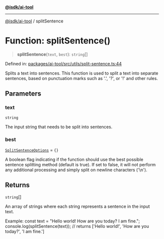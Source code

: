 [**@isdk/ai-tool**](../README.md)

***

[@isdk/ai-tool](../globals.md) / splitSentence

# Function: splitSentence()

> **splitSentence**(`text`, `best`): `string`[]

Defined in: [packages/ai-tool/src/utils/split-sentence.ts:44](https://github.com/isdk/ai-tool.js/blob/760349925bceb5de6b4188926a13bfb3f0ce4ced/src/utils/split-sentence.ts#L44)

Splits a text into sentences.
This function is used to split a text into separate sentences, based on punctuation marks such as '.', '?', or '!' and other rules.

## Parameters

### text

`string`

The input string that needs to be split into sentences.

### best

[`SplitSentenceOptions`](../interfaces/SplitSentenceOptions.md) = `{}`

A boolean flag indicating if the function should use the best possible sentence splitting method (default is true).
If set to false, it will not perform any additional processing and simply split on newline characters ('\n').

## Returns

`string`[]

An array of strings where each string represents a sentence in the input text.

Example:
const text = "Hello world! How are you today? I am fine.";
console.log(splitSentence(text));  // returns ['Hello world!', 'How are you today?', 'I am fine.']
